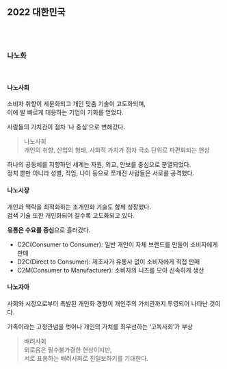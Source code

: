 ## 2022 대한민국
<br>
<br>

### 나노화
<br>

#### 나노사회

소비자 취향이 세분화되고 개인 맞춤 기술이 고도화되며,<br>
이에 발 빠르게 대응하는 기업이 기회를 얻었다.<br>

사람들의 가치관이 점차 ‘나 중심’으로 변해갔다.<br>

> 나노사회<br>
개인의 취향, 산업의 형태, 사회적 가치가 점차 극소 단위로 파편화되는 현상

하나의 공동체를 지향하던 세계는 자원, 외교, 안보를 중심으로 분열되었다.<br>
정치 뿐만 아니라 성별, 직업, 나이 등으로 쪼개진 사람들은 서로를 공격했다.<br>


#### 나노시장

개인과 맥락을 최적화하는 초개인화 기술도 함께 성장했다.<br>
검색 기술 또한 개인화되어 갈수록 고도화되고 있다.<br>

**유통은 수요를 중심**으로 흘러갔다. 

- C2C(Consumer to Consumer): 일반 개인이 자체 브랜드를 만들어 소비자에게 판매
- D2C(Direct to Consumer): 제조사가 유통사 없이 소비자에게 직접 판매
- C2M(Consumer to Manufacturer): 소비자의 니즈를 모아 신속하게 생산


#### 나노자아

사회와 시장으로부터 촉발된 개인화 경향이 개인주의 가치관까지 투영되어 나타난 것이다.<br>

가족이라는 고정관념을 벗어나 개인의 가치를 최우선하는 ‘고독사회’가 부상

> 배려사회<br>
외로움은 필수불가결한 현상이지만, <br>
서로 표용하는 배려사회로 진일보하기를 기대한다.



